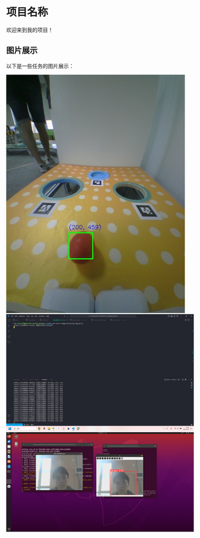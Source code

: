 # 项目名称  

欢迎来到我的项目！  

## 图片展示  

以下是一些任务的图片展示：  

![任务1](img/任务1.jpg)  
![任务2](img/任务2.png)  
![进阶任务](img/进阶任务.png)  
